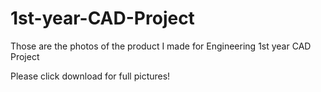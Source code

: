 # 1st-year-CAD-Project
Those are the photos of the product I made for Engineering 1st year CAD Project

Please click download for full pictures!
